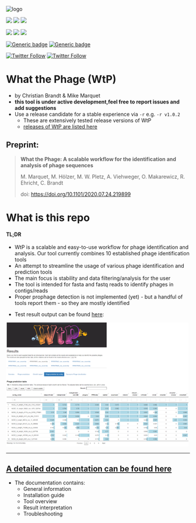![logo](figures/logo-wtp_small.png)

![](https://img.shields.io/github/v/release/replikation/What_the_Phage)
![](https://img.shields.io/badge/licence-GPL--3.0-lightgrey.svg)
![](https://github.com/replikation/What_the_Phage/workflows/Syntax_check/badge.svg)

![](https://img.shields.io/badge/nextflow-20.07.1-brightgreen)
![](https://img.shields.io/badge/uses-docker-blue.svg)
![](https://img.shields.io/badge/uses-singularity-yellow.svg)

[![Generic badge](https://img.shields.io/badge/Preprint-bioRxiv-red.svg)](https://www.biorxiv.org/content/10.1101/2020.07.24.219899v2)
[![Generic badge](https://img.shields.io/badge/Documentation-available-purple.svg)](https://mult1fractal.github.io/wtp-documentation/)

[![Twitter Follow](https://img.shields.io/twitter/follow/gcloudChris.svg?style=social)](https://twitter.com/gcloudChris) 
[![Twitter Follow](https://img.shields.io/twitter/follow/mult1fractal.svg?style=social)](https://twitter.com/mult1fractal) 

# What the Phage (WtP)

* by Christian Brandt & Mike Marquet
* **this tool is under active development,feel free to report issues and add suggestions**
* Use a release candidate for a stable experience via `-r` e.g. `-r v1.0.2`
  * These are extensively tested release versions of WtP
  * [releases of WtP are listed here](https://github.com/replikation/What_the_Phage/releases)  

## Preprint:

> **What the Phage: A scalable workflow for the identification and analysis of phage sequences**
>
> M. Marquet, M. Hölzer, M. W. Pletz, A. Viehweger, O. Makarewicz, R. Ehricht, C. Brandt
>
> doi: https://doi.org/10.1101/2020.07.24.219899

# What is this repo

#### TL;DR
* WtP is a scalable and easy-to-use workflow for phage identification and analysis. Our tool currently combines 10 established phage identification tools 
* An attempt to streamline the usage of various phage identification and prediction tools
* The main focus is stability and data filtering/analysis for the user
* The tool is intended for fasta and fastq reads to identify phages in contigs/reads
* Proper prophage detection is not implemented (yet) - but a handful of tools report them - so they are mostly identified
- Test result output can be found [here](https://htmlpreview.github.io/?https://github.com/replikation/poreCov/blob/master/figures/wtp_paper_final_report.html):
<p align="left">
    <a href="https://htmlpreview.github.io/?https://github.com/replikation/poreCov/blob/master/figures/wtp_paper_final_report.html">
        <img src="figures/Result_report_example_picture.PNG" width="500" title="Report file">
</p>

--------------------------------------------------------------
## A detailed documentation can be found [here](https://mult1fractal.github.io/wtp-documentation/)
* The documentation contains:
  * General information 
  * Installation guide
  * Tool overview
  * Result interpretation
  * Troubleshooting 
  
